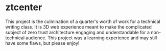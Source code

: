 # ztcenter
This project is the culmination of a quarter's worth of work for a technical writing class. It is 3D web experience meant to make the complicated subject of zero trust architecture engaging and understandable for a non-technical audience. This project was a learning experience and may still have some flaws, but please enjoy!
